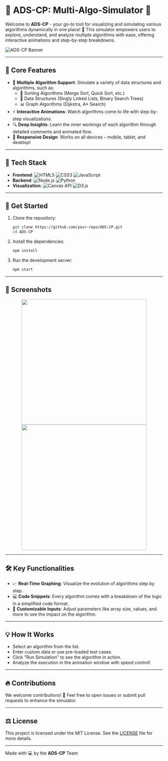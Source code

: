 
# 🌟 ADS-CP: Multi-Algo-Simulator 🌟

Welcome to **ADS-CP** - your go-to tool for visualizing and simulating various algorithms dynamically in one place! 🚀 This simulator empowers users to explore, understand, and analyze multiple algorithms with ease, offering interactive animations and step-by-step breakdowns.

![ADS-CP Banner](https://your-banner-url-here)

---

## 🎯 **Core Features**

- 🔄 **Multiple Algorithm Support**: Simulate a variety of data structures and algorithms, such as:
  - 🧩 Sorting Algorithms (Merge Sort, Quick Sort, etc.)
  - 🔗 Data Structures (Singly Linked Lists, Binary Search Trees)
  - 📊 Graph Algorithms (Dijkstra, A* Search)
- ⚡ **Interactive Animations**: Watch algorithms come to life with step-by-step visualizations.
- 🔍 **Deep Insights**: Learn the inner workings of each algorithm through detailed comments and animated flow.
- 📱 **Responsive Design**: Works on all devices – mobile, tablet, and desktop!

---

## 📐 **Tech Stack**

- **Frontend**: ![HTML5](https://img.shields.io/badge/-HTML5-E34F26?style=for-the-badge&logo=html5&logoColor=fff) ![CSS3](https://img.shields.io/badge/-CSS3-1572B6?style=for-the-badge&logo=css3&logoColor=fff) ![JavaScript](https://img.shields.io/badge/-JavaScript-F7DF1E?style=for-the-badge&logo=javascript&logoColor=000)
- **Backend**: ![Node.js](https://img.shields.io/badge/-Node.js-339933?style=for-the-badge&logo=node.js&logoColor=fff) ![Python](https://img.shields.io/badge/-Python-3776AB?style=for-the-badge&logo=python&logoColor=fff)
- **Visualization**: ![Canvas API](https://img.shields.io/badge/-Canvas_API-FF6F61?style=for-the-badge&logo=webgl&logoColor=fff) ![D3.js](https://img.shields.io/badge/-D3.js-F9A03C?style=for-the-badge&logo=d3.js&logoColor=fff)

---

## 🚀 **Get Started**

1. Clone the repository:
   ```bash
   git clone https://github.com/your-repo/ADS-CP.git
   cd ADS-CP
   ```
2. Install the dependencies:
   ```bash
   npm install
   ```
3. Run the development server:
   ```bash
   npm start
   ```

---

## 📸 **Screenshots**

<div align="center">
  <img src="https://your-screenshot-url-1" width="400px" />
  <img src="https://your-screenshot-url-2" width="400px" />
</div>

---

## 🛠️ **Key Functionalities**

- 📈 **Real-Time Graphing**: Visualize the evolution of algorithms step by step.
- 💻 **Code Snippets**: Every algorithm comes with a breakdown of the logic in a simplified code format.
- 🔧 **Customizable Inputs**: Adjust parameters like array size, values, and more to see the impact on the algorithm.

---

## 💡 **How It Works**

- Select an algorithm from the list.
- Enter custom data or use pre-loaded test cases.
- Click "Run Simulation" to see the algorithm in action.
- Analyze the execution in the animation window with speed control!

---

## 🔥 **Contributions**

We welcome contributions! 🚀 Feel free to open issues or submit pull requests to enhance the simulator.

---

## ⚖️ **License**

This project is licensed under the MIT License. See the [LICENSE](./LICENSE) file for more details.

---

Made with 💻 by the **ADS-CP** Team
